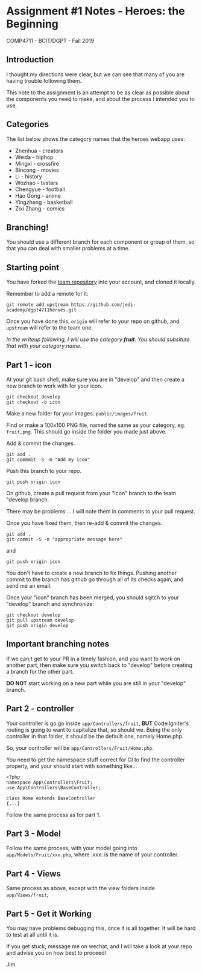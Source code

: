 # Assignment #1 Notes - Heroes: the Beginning
COMP4711 - BCIT/DGPT - Fall 2019

## Introduction

I thought my directions were clear, but we can see that many of you are having trouble following them.

This note to the assignment is an attempt to be as clear as possible about the components you need to make, 
and about the process I intended you to use,

## Categories

The list below shows the category names that the heroes webapp uses:

- Zhenhua - creators
- Weida - hiphop
- Mingxi - crossfire 
- Bincong - movies
- Li - history
- Wozhao - tvstars
- Chengyue - football
- Hao Gong - anime
- Yingzheng -  basketball
- Zixi Zhang - comics


## Branching!

You should use a different branch for each component or group of them, so that
you can deal with smaller problems at a time.

## Starting point

You have forked the [team repository](https://github.com/jedi-academy/dgptheroes)
into your account, and cloned it locally.

Remember to add a remote for it:

    git remote add upstream https://github.com/jedi-academy/dgpt4711heroes.git

Once you have done this, `origin` will refer to your repo on github, and
`upstream` will refer to the team one.

*In the writeup following, I will use the category **fruit**.
You should subsitute that with your category name.*

## Part 1 - icon

At your git bash shell, make sure you are in "develop" and then
create a new branch to work with for your icon.

    git checkout develop
    git checkout -b icon

Make a new folder for your images: `public/images/fruit`.

Find or make a 100x100 PNG file, named the same as your category, eg.
`fruit,png`.  This should go inside the folder you made just above.

Add & commit the changes.

    git add .
    git commmit -S -m "Add my icon"

Push this branch to your repo.

    git push origin icon

On github, create a pull request from your "icon" branch to the
team "develop branch.

There may be problems ... I will note them in comments to your pull request.

Once you have fixed them, then re-add & commit the changes.

    git add .
    git commit -S -m "appropriate message here"

and

    git push origin icon

You don't have to create a new branch to fix things. Pushing another
commit to the branch has github go through all of its checks again,
and send me an email.

Once your "icon" branch has been merged, you should sqitch to your "develop" branch and synchronize:

    git checkout develop
    git pull upstream develop
    git push origin develop

## Important branching notes

If we can;t get to your PR in a timely fashion, and you want to work on another part,
then make sure you switch back to "develop" before creating a branch for the other
part.

**DO NOT** start working on a new part while you are still in your "develop" branch.

## Part 2 - controller

Your controller is go go inside `app/Controllers/fruit`, **BUT** CodeiIgniter's
routing is going to want to capitalize that, so should we.
Being the only controller in that folder, it should be the default one, namely Home.php.

So, your controller will be `app/Controllers/Fruit/Home.php`.

You need to get the namespace stuff correct for CI to find the controller properly,
and your should start with something like...

    <?php
    namespace App\Controllers\Fruit;
    use App\Controllers\BaseController;

    class Home extends BaseController
    {...}


Follow the same process as for part 1.

## Part 3 - Model

Follow the same process, with your model going into
`app/Models/Fruit/xxx.php`, where :xxx: is the name of your controller.


## Part 4 - Views

Same process as above, except with the
view folders inside `app/Views/fruit`;


## Part 5 - Get it Working

You may have problems debugging this, once it is all together.
It will be hard to test at all until it is.

If you get stuck, message me on wechat, and I will take a look at
your repo and advise you on how best to proceed!

Jim
